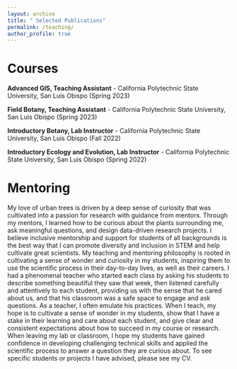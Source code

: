 ```yaml
---
layout: archive
title: " Selected Publications"
permalink: /teaching/
author_profile: true
---
```


# Courses


**Advanced GIS, Teaching Assistant** -  California Polytechnic State University, San Luis Obispo (Spring 2023)


**Field Botany, Teaching Assistant** -  California Polytechnic State University, San Luis Obispo (Spring 2023)


**Introductory Botany, Lab Instructor** -  California Polytechnic State University, San Luis Obispo (Fall 2022)


**Introductory Ecology and Evolution, Lab Instructor** -  California Polytechnic State University, San Luis Obispo (Spring 2022)


# Mentoring 

My love of urban trees is driven by a deep sense of curiosity that was cultivated into a passion for research with guidance from mentors. Through my mentors, I learned how to be curious about the plants surrounding me, ask meaningful questions, and design data-driven research projects. I believe inclusive mentorship and support for students of all backgrounds is the best way that I can promote diversity and inclusion in STEM and help cultivate great scientists. My teaching and mentoring philosophy is rooted in cultivating a sense of wonder and curiosity in my students, inspiring them to use the scientific process in their day-to-day lives, as well as their careers. I had a phenomenal teacher who started each class by asking his students to describe something beautiful they saw that week, then listened carefully and attentively to each student, providing us with the sense that he cared about us, and that his classroom was a safe space to engage and ask questions. As a teacher, I often emulate his practices. When I teach, my hope is to cultivate a sense of wonder in my students, show that I have a stake in their learning and care about each student, and give clear and consistent expectations about how to succeed in my course or research. When leaving my lab or classroom, I hope my students have gained confidence in developing challenging technical skills and applied the scientific process to answer a question they are curious about. To see specific students or projects I have advised, please see my CV.
